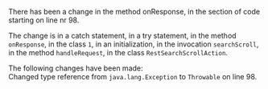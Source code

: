There has been a change in the method onResponse, in the section of code starting on line nr 98.
  
The change is in a catch statement, in a try statement, in the method ```onResponse```, in the class ```1```, in an initialization, in the invocation ```searchScroll```, in the method ```handleRequest```, in the class ```RestSearchScrollAction```.
  
The following changes have been made:  
Changed type reference from ```java.lang.Exception``` to ```Throwable``` on line 98.  

